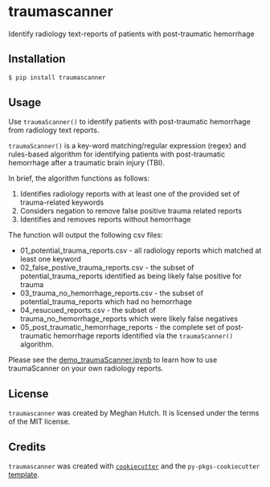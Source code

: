 # traumascanner

Identify radiology text-reports of patients with post-traumatic hemorrhage

## Installation

```bash
$ pip install traumascanner
```

## Usage

Use `traumaScanner()` to identify patients with post-traumatic hemorrhage from radiology text reports. 

`traumaScanner()` is a key-word matching/regular expression (regex) and rules-based algorithm for identifying patients with post-traumatic hemorrhage after a traumatic brain injury (TBI). 

In brief, the algorithm functions as follows: 


1) Identifies radiology reports with at least one of the provided set of trauma-related keywords
2) Considers negation to remove false positive trauma related reports
3) Identifies and removes reports without hemorrhage

The function will output the following csv files:

- 01_potential_trauma_reports.csv - all radiology reports which matched at least one keyword
- 02_false_postive_trauma_reports.csv - the subset of potential_trauma_reports identified as being likely false positive for trauma
- 03_trauma_no_hemorrhage_reports.csv - the subset of potential_trauma_reports which had no hemorrhage
- 04_resucued_reports.csv - the subset of trauma_no_hemorrhage_reports which were likely false negatives
- 05_post_traumatic_hemorrhage_reports - the complete set of post-traumatic hemorrhage reports identified via the `traumaScanner()` algorithm. 

Please see the [demo_traumaScanner.ipynb](demo_traumaScanner.ipynb) to learn how to use traumaScanner on your own radiology reports.


## License

`traumascanner` was created by Meghan Hutch. It is licensed under the terms of the MIT license.

## Credits

`traumascanner` was created with [`cookiecutter`](https://cookiecutter.readthedocs.io/en/latest/) and the `py-pkgs-cookiecutter` [template](https://github.com/py-pkgs/py-pkgs-cookiecutter).
